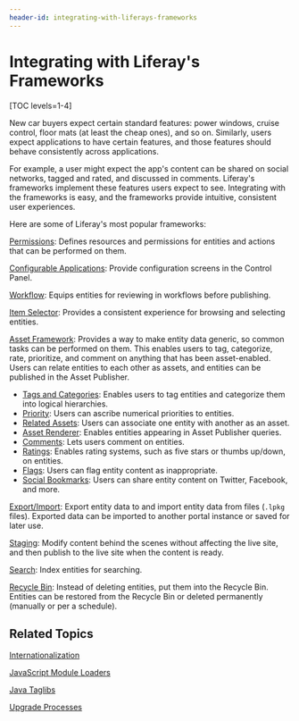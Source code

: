```yaml
---
header-id: integrating-with-liferays-frameworks
---
```


# Integrating with Liferay's Frameworks

[TOC levels=1-4]

New car buyers expect certain standard features: power windows, cruise control,
floor mats (at least the cheap ones), and so on. Similarly, users expect
applications to have certain features, and those features should behave
consistently across applications. 

For example, a user might expect the app's content can be shared on social
networks, tagged and rated, and discussed in comments. Liferay's frameworks
implement these features users expect to see. Integrating with the frameworks is
easy, and the frameworks provide intuitive, consistent user experiences. 

Here are some of Liferay's most popular frameworks:

[Permissions](/docs/7-2/frameworks/-/knowledge_base/f/defining-application-permissions):
Defines resources and permissions for entities and actions that can be performed
on them.

[Configurable Applications](/docs/7-2/frameworks/-/knowledge_base/f/configurable-applications):
Provide configuration screens in the Control Panel. 

[Workflow](/docs/7-2/frameworks/-/knowledge_base/f/the-workflow-framework):
Equips entities for reviewing in workflows before publishing. 

[Item Selector](/docs/7-2/frameworks/-/knowledge_base/f/item-selector): 
Provides a consistent experience for browsing and selecting entities. 

[Asset Framework](/docs/7-2/frameworks/-/knowledge_base/f/asset-framework): 
Provides a way to make entity data generic, so common tasks can be performed on
them. This enables users to tag, categorize, rate, prioritize, and comment on
anything that has been asset-enabled. Users can relate entities to each other as
assets, and entities can be published in the Asset Publisher. 

-   [Tags and Categories](/docs/7-2/frameworks/-/knowledge_base/f/implementing-asset-categorization-and-tagging):
    Enables users to tag entities and categorize them into logical hierarchies. 
-   [Priority](/docs/7-2/frameworks/-/knowledge_base/f/implementing-asset-priority):
    Users can ascribe numerical priorities to entities. 
-   [Related Assets](/docs/7-2/frameworks/-/knowledge_base/f/relating-assets):
    Users can associate one entity with another as an asset. 
-   [Asset Renderer](/docs/7-2/frameworks/-/knowledge_base/f/asset-framework):
    Enables entities appearing in Asset Publisher queries. 
-   [Comments](/docs/7-2/frameworks/-/knowledge_base/f/adding-comments-to-your-app):
    Lets users comment on entities.
-   [Ratings](/docs/7-2/frameworks/-/knowledge_base/f/rating-assets):
    Enables rating systems, such as five stars or thumbs up/down, on entities. 
-   [Flags](/docs/7-2/frameworks/-/knowledge_base/f/flagging-inappropriate-asset-content):
    Users can flag entity content as inappropriate. 
-   [Social Bookmarks](/docs/7-2/frameworks/-/knowledge_base/f/applying-social-bookmarks):
    Users can share entity content on Twitter, Facebook, and more. 

[Export/Import](/docs/7-2/frameworks/-/knowledge_base/f/export-import):
Export entity data to and import entity data from files (`.lpkg` files).
Exported data can be imported to another portal instance or saved for later use. 

[Staging](/docs/7-2/frameworks/-/knowledge_base/f/staging): 
Modify content behind the scenes without affecting the live site, and then
publish to the live site when the content is ready. 

[Search](/docs/7-2/frameworks/-/knowledge_base/f/search): 
Index entities for searching. 

[Recycle Bin](/docs/7-2/frameworks/-/knowledge_base/f/moving-entities-to-the-recycle-bin): 
Instead of deleting entities, put them into the Recycle Bin. Entities can be
restored from the Recycle Bin or deleted permanently (manually or per
a schedule). 

## Related Topics

[Internationalization](/docs/7-2/customization/-/knowledge_base/c/overriding-language-keys)

[JavaScript Module Loaders](/docs/7-2/frameworks/-/knowledge_base/f/javascript-module-loaders)

[Java Taglibs](/docs/7-2/reference/-/knowledge_base/r/front-end-taglibs)

[Upgrade Processes](/docs/7-2/frameworks/-/knowledge_base/f/upgrade-processes)
